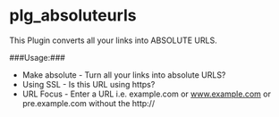 # plg_absoluteurls
This Plugin converts all your links into ABSOLUTE URLS.

###Usage:###
* Make absolute - Turn all your links into absolute URLS?
* Using SSL - Is this URL using https?
* URL Focus - Enter a URL i.e. example.com or www.example.com or pre.example.com without the http://